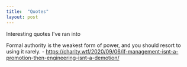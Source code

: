 ```yaml
---
title:  "Quotes"
layout: post
---
```


Interesting quotes I've ran into

Formal authority is the weakest form of power, and you should resort to using it rarely. - https://charity.wtf/2020/09/06/if-management-isnt-a-promotion-then-engineering-isnt-a-demotion/
